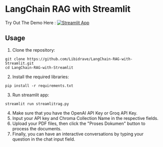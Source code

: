 # LangChain RAG with Streamlit
Try Out The Demo Here : [![Streamlit App](https://static.streamlit.io/badges/streamlit_badge_black_white.svg)](https://huggingface.co/spaces/Libidrave/LLM-RAG)

## Usage
1. Clone the repository:
```
git clone https://github.com/Libidrave/LangChain-RAG-with-Streamlit.git
cd LangChain-RAG-with-Streamlit
```
2. Install the required libraries:
```
pip install -r requirements.txt
```
3. Run streamlit app:
```
streamlit run streamlitrag.py
```
4. Make sure that you have the OpenAI API Key or Groq API Key.
5. Input your API key and Chroma Collection Name in the respective fields.
6. Upload your PDF files, then click the "Proses Dokumen" button to process the documents.
7. Finally, you can have an interactive conversations by typing your question in the chat input field.